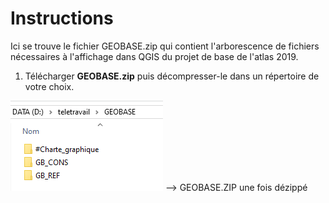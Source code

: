 # Instructions

Ici se trouve le fichier GEOBASE.zip qui contient l'arborescence de fichiers nécessaires à l'affichage dans QGIS du projet de base de l'atlas 2019.

1. Télécharger **GEOBASE.zip** puis décompresser-le dans un répertoire de votre choix.

![GEOBASE.ZIP une fois dézippé](images/pic1.png) --> GEOBASE.ZIP une fois dézippé
